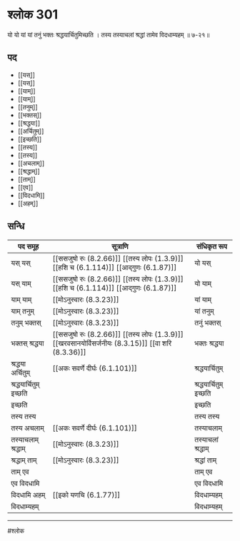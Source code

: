 # श्लोक 301

यो यो यां यां तनुं भक्तः श्रद्धयार्चितुमिच्छति ।
तस्य तस्याचलां श्रद्धां तामेव विदधाम्यहम् ॥ ७-२१॥


## पद 

- [[यस्]]
- [[यस्]]
- [[याम्]]
- [[याम्]]
- [[तनुम्]]
- [[भक्तस्]]
- [[श्रद्धया]]
- [[अर्चितुम्]]
- [[इच्छति]]
- [[तस्य]]
- [[तस्य]]
- [[अचलाम्]]
- [[श्रद्धाम्]]
- [[ताम्]]
- [[एव]]
- [[विदधामि]]
- [[अहम्]]

## सन्धि

| पद समूह | सूत्राणि | संधिकृत रूप |
| ----- | ----- | ----- |
| यस् यस् |  [[ससजुषो रुः (8.2.66)]] [[तस्य लोपः (1.3.9)]] [[हशि च (6.1.114)]] [[आद्गुणः (6.1.87)]] | यो यस् |
| यस् याम् |  [[ससजुषो रुः (8.2.66)]] [[तस्य लोपः (1.3.9)]] [[हशि च (6.1.114)]] [[आद्गुणः (6.1.87)]] | यो याम् |
| याम् याम् |  [[मोऽनुस्वारः (8.3.23)]] | यां याम् |
| याम् तनुम् |  [[मोऽनुस्वारः (8.3.23)]] | यां तनुम् |
| तनुम् भक्तस् |  [[मोऽनुस्वारः (8.3.23)]] | तनुं भक्तस् |
| भक्तस् श्रद्धया |  [[ससजुषो रुः (8.2.66)]] [[तस्य लोपः (1.3.9)]] [[खरवसानयोर्विसर्जनीयः (8.3.15)]] [[वा शरि (8.3.36)]] | भक्तः श्रद्धया |
| श्रद्धया अर्चितुम् |  [[अकः सवर्णे दीर्घः (6.1.101)]] | श्रद्धयार्चितुम् |
| श्रद्धयार्चितुम् इच्छति |  | श्रद्धयार्चितुम् इच्छति |
| इच्छति |  | इच्छति |
| तस्य तस्य |  | तस्य तस्य |
| तस्य अचलाम् |  [[अकः सवर्णे दीर्घः (6.1.101)]] | तस्याचलाम् |
| तस्याचलाम् श्रद्धाम् |  [[मोऽनुस्वारः (8.3.23)]] | तस्याचलां श्रद्धाम् |
| श्रद्धाम् ताम् |  [[मोऽनुस्वारः (8.3.23)]] | श्रद्धां ताम् |
| ताम् एव |  | ताम् एव |
| एव विदधामि |  | एव विदधामि |
| विदधामि अहम् |  [[इको यणचि (6.1.77)]] | विदधाम्यहम् |
| विदधाम्यहम् |  | विदधाम्यहम् |


---

#श्लोक
